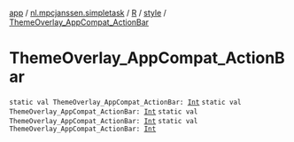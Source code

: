 [app](../../../index.md) / [nl.mpcjanssen.simpletask](../../index.md) / [R](../index.md) / [style](index.md) / [ThemeOverlay_AppCompat_ActionBar](.)

# ThemeOverlay_AppCompat_ActionBar

`static val ThemeOverlay_AppCompat_ActionBar: `[`Int`](https://kotlinlang.org/api/latest/jvm/stdlib/kotlin/-int/index.html)
`static val ThemeOverlay_AppCompat_ActionBar: `[`Int`](https://kotlinlang.org/api/latest/jvm/stdlib/kotlin/-int/index.html)
`static val ThemeOverlay_AppCompat_ActionBar: `[`Int`](https://kotlinlang.org/api/latest/jvm/stdlib/kotlin/-int/index.html)
`static val ThemeOverlay_AppCompat_ActionBar: `[`Int`](https://kotlinlang.org/api/latest/jvm/stdlib/kotlin/-int/index.html)
